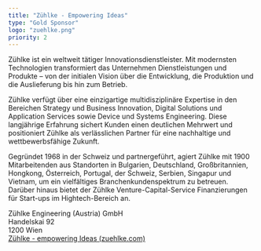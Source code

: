 ```yaml
---
title: "Zühlke - Empowering Ideas"
type: "Gold Sponsor"
logo: "zuehlke.png"
priority: 2
---
```


Zühlke ist ein weltweit tätiger Innovationsdienstleister. Mit modernsten Technologien transformiert das Unternehmen Dienstleistungen und Produkte – von der initialen Vision über die Entwicklung, die Produktion und die Auslieferung bis hin zum Betrieb.

Zühlke verfügt über eine einzigartige multidisziplinäre Expertise in den Bereichen Strategy und Business Innovation, Digital Solutions und Application Services sowie Device und Systems Engineering.
Diese langjährige Erfahrung sichert Kunden einen deutlichen Mehrwert und positioniert Zühlke als verlässlichen Partner für eine nachhaltige und wettbewerbsfähige Zukunft.

Gegründet 1968 in der Schweiz und partnergeführt, agiert Zühlke mit 1900 Mitarbeitenden aus Standorten in Bulgarien, Deutschland, Großbritannien, Hongkong, Österreich, Portugal, der Schweiz, Serbien, Singapur und Vietnam, um ein vielfältiges Branchenkundenspektrum zu betreuen. Darüber hinaus bietet der Zühlke Venture-Capital-Service Finanzierungen für Start-ups im Hightech-Bereich an.

Zühlke Engineering (Austria) GmbH  
Handelskai 92  
1200 Wien  
[Zühlke - empowering Ideas (zuehlke.com)](https://www.zuehlke.com/de)
